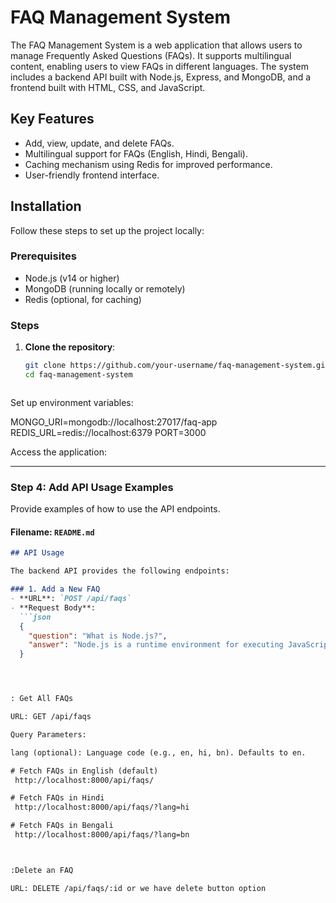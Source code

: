 # FAQ Management System

The FAQ Management System is a web application that allows users to manage Frequently Asked Questions (FAQs). It supports multilingual content, enabling users to view FAQs in different languages. The system includes a backend API built with Node.js, Express, and MongoDB, and a frontend built with HTML, CSS, and JavaScript.

## Key Features
- Add, view, update, and delete FAQs.
- Multilingual support for FAQs (English, Hindi, Bengali).
- Caching mechanism using Redis for improved performance.
- User-friendly frontend interface.

## Installation

Follow these steps to set up the project locally:

### Prerequisites
- Node.js (v14 or higher)
- MongoDB (running locally or remotely)
- Redis (optional, for caching)

### Steps
1. **Clone the repository**:
   ```bash
   git clone https://github.com/your-username/faq-management-system.git
   cd faq-management-system



Set up environment variables:

   MONGO_URI=mongodb://localhost:27017/faq-app
REDIS_URL=redis://localhost:6379
PORT=3000



Access the application:


---

### **Step 4: Add API Usage Examples**
Provide examples of how to use the API endpoints.

#### **Filename: `README.md`**
```markdown
## API Usage

The backend API provides the following endpoints:

### 1. Add a New FAQ
- **URL**: `POST /api/faqs`
- **Request Body**:
  ```json
  {
    "question": "What is Node.js?",
    "answer": "Node.js is a runtime environment for executing JavaScript on the server."
  }




: Get All FAQs

URL: GET /api/faqs

Query Parameters:

lang (optional): Language code (e.g., en, hi, bn). Defaults to en.

# Fetch FAQs in English (default)
 http://localhost:8000/api/faqs/

# Fetch FAQs in Hindi
 http://localhost:8000/api/faqs/?lang=hi

# Fetch FAQs in Bengali
 http://localhost:8000/api/faqs/?lang=bn



:Delete an FAQ

URL: DELETE /api/faqs/:id or we have delete button option